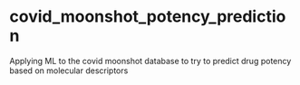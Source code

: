 # covid_moonshot_potency_prediction
Applying ML to the covid moonshot database to try to predict drug potency based on molecular descriptors
